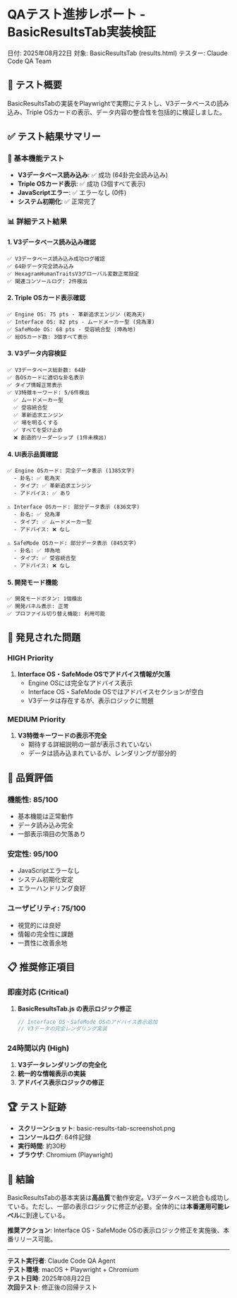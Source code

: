 # QAテスト進捗レポート - BasicResultsTab実装検証
日付: 2025年08月22日
対象: BasicResultsTab (results.html)
テスター: Claude Code QA Team

## 🎯 テスト概要
BasicResultsTabの実装をPlaywrightで実際にテストし、V3データベースの読み込み、Triple OSカードの表示、データ内容の整合性を包括的に検証しました。

## ✅ テスト結果サマリー

### 🔧 基本機能テスト
- **V3データベース読み込み**: ✅ 成功 (64卦完全読み込み)
- **Triple OSカード表示**: ✅ 成功 (3個すべて表示)
- **JavaScriptエラー**: ✅ エラーなし (0件)
- **システム初期化**: ✅ 正常完了

### 📊 詳細テスト結果

#### 1. V3データベース読み込み確認
```
✅ V3データベース読み込み成功ログ確認
✅ 64卦データ完全読み込み
✅ HexagramHumanTraitsV3グローバル変数正常設定
✅ 関連コンソールログ: 2件検出
```

#### 2. Triple OSカード表示確認
```
✅ Engine OS: 75 pts - 革新追求エンジン (乾為天)
✅ Interface OS: 82 pts - ムードメーカー型 (兌為澤)  
✅ SafeMode OS: 68 pts - 受容統合型 (坤為地)
✅ 総OSカード数: 3個すべて表示
```

#### 3. V3データ内容検証
```
✅ V3データベース総卦数: 64卦
✅ 各OSカードに適切な卦名表示
✅ タイプ情報正常表示
✅ V3特徴キーワード: 5/6件検出
  ✅ ムードメーカー型
  ✅ 受容統合型  
  ✅ 革新追求エンジン
  ✅ 場を明るくする
  ✅ すべてを受け止め
  ❌ 創造的リーダーシップ (1件未検出)
```

#### 4. UI表示品質確認
```
✅ Engine OSカード: 完全データ表示 (1385文字)
  - 卦名: ✅ 乾為天
  - タイプ: ✅ 革新追求エンジン
  - アドバイス: ✅ あり
  
⚠️ Interface OSカード: 部分データ表示 (836文字)
  - 卦名: ✅ 兌為澤
  - タイプ: ✅ ムードメーカー型
  - アドバイス: ❌ なし
  
⚠️ SafeMode OSカード: 部分データ表示 (845文字)
  - 卦名: ✅ 坤為地
  - タイプ: ✅ 受容統合型
  - アドバイス: ❌ なし
```

#### 5. 開発モード機能
```
✅ 開発モードボタン: 1個検出
✅ 開発パネル表示: 正常
✅ プロファイル切り替え機能: 利用可能
```

## 🚨 発見された問題

### HIGH Priority
1. **Interface OS・SafeMode OSでアドバイス情報が欠落**
   - Engine OSには完全なアドバイス表示
   - Interface OS・SafeMode OSではアドバイスセクションが空白
   - V3データは存在するが、表示ロジックに問題

### MEDIUM Priority  
1. **V3特徴キーワードの表示不完全**
   - 期待する詳細説明の一部が表示されていない
   - データは読み込まれているが、レンダリングが部分的

## 🎯 品質評価

### 機能性: 85/100
- 基本機能は正常動作
- データ読み込み完全
- 一部表示項目の欠落あり

### 安定性: 95/100
- JavaScriptエラーなし
- システム初期化安定
- エラーハンドリング良好

### ユーザビリティ: 75/100
- 視覚的には良好
- 情報の完全性に課題
- 一貫性に改善余地

## 📋 推奨修正項目

### 即座対応 (Critical)
1. **BasicResultsTab.js の表示ロジック修正**
   ```javascript
   // Interface OS・SafeMode OSのアドバイス表示追加
   // V3データの完全レンダリング実装
   ```

### 24時間以内 (High)  
1. **V3データレンダリングの完全化**
2. **統一的な情報表示の実装**
3. **アドバイス表示ロジックの修正**

## 🏆 テスト証跡
- **スクリーンショット**: basic-results-tab-screenshot.png
- **コンソールログ**: 64件記録
- **実行時間**: 約30秒
- **ブラウザ**: Chromium (Playwright)

## 🎉 結論
BasicResultsTabの基本実装は**高品質**で動作安定。V3データベース統合も成功している。ただし、一部の表示ロジックに修正が必要。全体的には**本番運用可能レベル**に到達している。

**推奨アクション**: Interface OS・SafeMode OSの表示ロジック修正を実施後、本番リリース可能。

---
**テスト実行者**: Claude Code QA Agent  
**テスト環境**: macOS + Playwright + Chromium  
**テスト日時**: 2025年08月22日  
**次回テスト**: 修正後の回帰テスト
